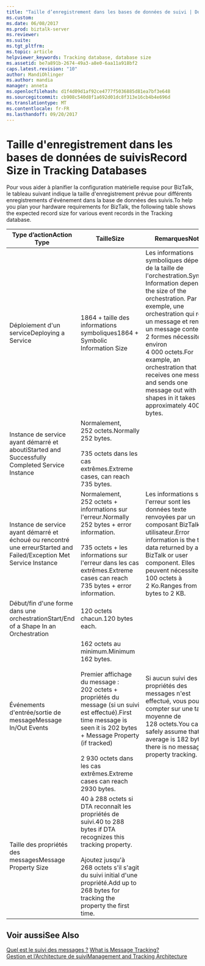 ```yaml
---
title: "Taille d’enregistrement dans les bases de données de suivi | Documents Microsoft"
ms.custom: 
ms.date: 06/08/2017
ms.prod: biztalk-server
ms.reviewer: 
ms.suite: 
ms.tgt_pltfrm: 
ms.topic: article
helpviewer_keywords: Tracking database, database size
ms.assetid: be7a891b-2674-49a3-a8e0-6aa11a918bf2
caps.latest.revision: "10"
author: MandiOhlinger
ms.author: mandia
manager: anneta
ms.openlocfilehash: d1f4d09d1af92ce4777f5036885d81ea7bf3e648
ms.sourcegitcommit: cb908c540d8f1a692d01dc8f313e16cb4b4e696d
ms.translationtype: MT
ms.contentlocale: fr-FR
ms.lasthandoff: 09/20/2017
---
```

# <a name="record-size-in-tracking-databases"></a><span data-ttu-id="d023e-102">Taille d'enregistrement dans les bases de données de suivis</span><span class="sxs-lookup"><span data-stu-id="d023e-102">Record Size in Tracking Databases</span></span>
<span data-ttu-id="d023e-103">Pour vous aider à planifier la configuration matérielle requise pour BizTalk, le tableau suivant indique la taille d'enregistrement prévue pour différents enregistrements d'événement dans la base de données des suivis.</span><span class="sxs-lookup"><span data-stu-id="d023e-103">To help you plan your hardware requirements for BizTalk, the following table shows the expected record size for various event records in the Tracking database.</span></span>  
  
|<span data-ttu-id="d023e-104">Type d’action</span><span class="sxs-lookup"><span data-stu-id="d023e-104">Action Type</span></span>|<span data-ttu-id="d023e-105">Taille</span><span class="sxs-lookup"><span data-stu-id="d023e-105">Size</span></span>|<span data-ttu-id="d023e-106">Remarques</span><span class="sxs-lookup"><span data-stu-id="d023e-106">Notes</span></span>|  
|-----------------|----------|-----------|  
|<span data-ttu-id="d023e-107">Déploiement d'un service</span><span class="sxs-lookup"><span data-stu-id="d023e-107">Deploying a Service</span></span>|<span data-ttu-id="d023e-108">1864 + taille des informations symboliques</span><span class="sxs-lookup"><span data-stu-id="d023e-108">1864 + Symbolic Information Size</span></span>|<span data-ttu-id="d023e-109">Les informations symboliques dépendent de la taille de l'orchestration.</span><span class="sxs-lookup"><span data-stu-id="d023e-109">Symbolic Information depends on the size of the orchestration.</span></span> <span data-ttu-id="d023e-110">Par exemple, une orchestration qui reçoit un message et renvoie un message contenant 2 formes nécessite environ 4 000 octets.</span><span class="sxs-lookup"><span data-stu-id="d023e-110">For example, an orchestration that receives one message and sends one message out with 2 shapes in it takes approximately 4000 bytes.</span></span>|  
|<span data-ttu-id="d023e-111">Instance de service ayant démarré et abouti</span><span class="sxs-lookup"><span data-stu-id="d023e-111">Started and Successfully Completed Service Instance</span></span>|<span data-ttu-id="d023e-112">Normalement, 252 octets.</span><span class="sxs-lookup"><span data-stu-id="d023e-112">Normally 252 bytes.</span></span><br /><br /> <span data-ttu-id="d023e-113">735 octets dans les cas extrêmes.</span><span class="sxs-lookup"><span data-stu-id="d023e-113">Extreme cases, can reach 735 bytes.</span></span>||  
|<span data-ttu-id="d023e-114">Instance de service ayant démarré et échoué ou rencontré une erreur</span><span class="sxs-lookup"><span data-stu-id="d023e-114">Started and Failed/Exception Met Service Instance</span></span>|<span data-ttu-id="d023e-115">Normalement, 252 octets + informations sur l'erreur.</span><span class="sxs-lookup"><span data-stu-id="d023e-115">Normally 252 bytes + error information.</span></span><br /><br /> <span data-ttu-id="d023e-116">735 octets + les informations sur l'erreur dans les cas extrêmes.</span><span class="sxs-lookup"><span data-stu-id="d023e-116">Extreme cases can reach 735 bytes + error information.</span></span>|<span data-ttu-id="d023e-117">Les informations sur l'erreur sont les données texte renvoyées par un composant BizTalk ou utilisateur.</span><span class="sxs-lookup"><span data-stu-id="d023e-117">Error information is the text data returned by a BizTalk or user component.</span></span> <span data-ttu-id="d023e-118">Elles peuvent nécessiter de 100 octets à 2 Ko.</span><span class="sxs-lookup"><span data-stu-id="d023e-118">Ranges from 100 bytes to 2 KB.</span></span>|  
|<span data-ttu-id="d023e-119">Début/fin d'une forme dans une orchestration</span><span class="sxs-lookup"><span data-stu-id="d023e-119">Start/End of a Shape In an Orchestration</span></span>|<span data-ttu-id="d023e-120">120 octets chacun.</span><span class="sxs-lookup"><span data-stu-id="d023e-120">120 bytes each.</span></span>||  
|<span data-ttu-id="d023e-121">Événements d'entrée/sortie de message</span><span class="sxs-lookup"><span data-stu-id="d023e-121">Message In/Out Events</span></span>|<span data-ttu-id="d023e-122">162 octets au minimum.</span><span class="sxs-lookup"><span data-stu-id="d023e-122">Minimum 162 bytes.</span></span><br /><br /> <span data-ttu-id="d023e-123">Premier affichage du message : 202 octets + propriétés du message (si un suivi est effectué).</span><span class="sxs-lookup"><span data-stu-id="d023e-123">First time message is seen it is 202 bytes + Message Property (if tracked)</span></span><br /><br /> <span data-ttu-id="d023e-124">2 930 octets dans les cas extrêmes.</span><span class="sxs-lookup"><span data-stu-id="d023e-124">Extreme cases can reach 2930 bytes.</span></span>|<span data-ttu-id="d023e-125">Si aucun suivi des propriétés des messages n'est effectué, vous pouvez compter sur une taille moyenne de 128 octets.</span><span class="sxs-lookup"><span data-stu-id="d023e-125">You can safely assume that the average is 182 bytes if there is no message property tracking.</span></span>|  
|<span data-ttu-id="d023e-126">Taille des propriétés des messages</span><span class="sxs-lookup"><span data-stu-id="d023e-126">Message Property Size</span></span>|<span data-ttu-id="d023e-127">40 à 288 octets si DTA reconnaît les propriétés de suivi.</span><span class="sxs-lookup"><span data-stu-id="d023e-127">40 to 288 bytes if DTA recognizes this tracking property.</span></span><br /><br /> <span data-ttu-id="d023e-128">Ajoutez jusqu'à 268 octets s'il s'agit du suivi initial d'une propriété.</span><span class="sxs-lookup"><span data-stu-id="d023e-128">Add up to 268 bytes for tracking the property the first time.</span></span>||  
  
## <a name="see-also"></a><span data-ttu-id="d023e-129">Voir aussi</span><span class="sxs-lookup"><span data-stu-id="d023e-129">See Also</span></span>  
 <span data-ttu-id="d023e-130">[Quel est le suivi des messages ?](../core/what-is-message-tracking.md) </span><span class="sxs-lookup"><span data-stu-id="d023e-130">[What is Message Tracking?](../core/what-is-message-tracking.md) </span></span>  
 [<span data-ttu-id="d023e-131">Gestion et l’Architecture de suivi</span><span class="sxs-lookup"><span data-stu-id="d023e-131">Management and Tracking Architecture</span></span>](../core/management-and-tracking-architecture.md)
